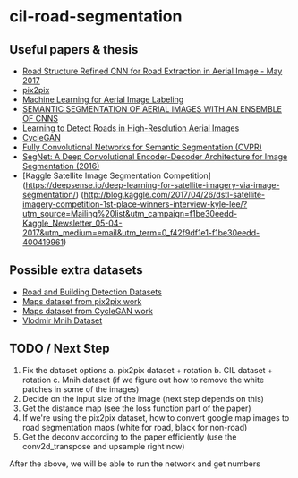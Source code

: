 # cil-road-segmentation

## Useful papers & thesis
- [Road Structure Refined CNN for Road Extraction in Aerial Image - May 2017](http://ieeexplore.ieee.org/document/7876793/#full-text-section)
- [pix2pix](https://arxiv.org/abs/1611.07004)
- [Machine Learning for Aerial Image Labeling](https://www.cs.toronto.edu/~vmnih/docs/Mnih_Volodymyr_PhD_Thesis.pdf)
- [SEMANTIC SEGMENTATION OF AERIAL IMAGES WITH AN ENSEMBLE OF CNNS](https://www.ethz.ch/content/dam/ethz/special-interest/baug/igp/photogrammetry-remote-sensing-dam/documents/pdf/marmanis-isprs16.pdf)
- [Learning to Detect Roads in High-Resolution Aerial Images](http://www.cs.toronto.edu/~fritz/absps/road_detection.pdf)
- [CycleGAN](https://junyanz.github.io/CycleGAN/)
- [Fully Convolutional Networks for Semantic Segmentation (CVPR)](https://people.eecs.berkeley.edu/~jonlong/long_shelhamer_fcn.pdf)
- [SegNet: A Deep Convolutional Encoder-Decoder Architecture for Image Segmentation (2016)](https://arxiv.org/pdf/1511.00561.pdf)
- [Kaggle Satellite Image Segmentation Competition]
(https://deepsense.io/deep-learning-for-satellite-imagery-via-image-segmentation/)
(http://blog.kaggle.com/2017/04/26/dstl-satellite-imagery-competition-1st-place-winners-interview-kyle-lee/?utm_source=Mailing%20list&utm_campaign=f1be30eedd-Kaggle_Newsletter_05-04-2017&utm_medium=email&utm_term=0_f42f9df1e1-f1be30eedd-400419961)


## Possible extra datasets
- [Road and Building Detection Datasets](https://www.cs.toronto.edu/~vmnih/data/)
- [Maps dataset from pix2pix work](https://people.eecs.berkeley.edu/~tinghuiz/projects/pix2pix/datasets/)
- [Maps dataset from CycleGAN work](https://people.eecs.berkeley.edu/~taesung_park/CycleGAN/datasets/)
- [Vlodmir Mnih Dataset](https://www.cs.toronto.edu/~vmnih/data/)

## TODO / Next Step
1. Fix the dataset
options
a. pix2pix dataset + rotation
b. CIL dataset + rotation
c. Mnih dataset (if we figure out how to remove the white patches in some of the images)
2. Decide on the input size of the image (next step depends on this)
3. Get the distance map (see the loss function part of the paper)
4. If we're using the pix2pix dataset, how to convert google map images to road segmentation maps (white for road, black for non-road)
5. Get the deconv according to the paper efficiently (use the conv2d_transpose and upsample right now)

After the above, we will be able to run the network and get numbers